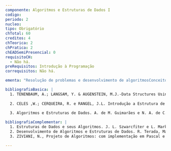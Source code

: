 ```yaml
---
componente: Algoritmos e Estruturas de Dados I
codigo:  
periodo: 2
nucleo:
tipo: Obrigatório
chTotal: 60
creditos: 4
chTeorica: 2 
chPratica: 2 
chEADSemiPresencial: 0
requisitoCH:
  - Não há.
preRequisitos: Introdução à Programação
correquisitos: Não há.

ementa: "Resolução de problemas e desenvolvimento de algoritmosConceitos de C: Modularização de programas e tratamento de arquivo. Tipo de dado abstrato. Algoritmos de Ordenação e Busca. Estruturas de dados elaboradas (lista, fila e pilha) e seus algoritmos. Análise do problema, estratégias de solução, representação e documentação."

bibliografiaBasica: |
  1. TENENBAUM, A.; LANGSAM, Y. & AUGENSTEIN, M.J.-Data Structures Using C And C++, 2nd Edition, Prentice-Hall, 1996.
  
  2. CELES ,W.; CERQUEIRA, R. e RANGEL, J.L. Introdução a Estrutura de Dados Uma Introdução com Tecnicas de Programação em C, Coleção: Campus/SBC, Rio de Janeiro: Campus, 2004.
  
  3. Algoritmos e Estruturas de Dados. A. de M. Guimarães e N. A. de C. Lages. Editora LTC, 1994.

bibliografiaComplementar: |
  1. Estruturas de Dados e seus Algoritmos. J. L. Szwarcfiter e L. Markenzion. Segunda Edição. LTC, 1994.
  2. Desenvolvimento de Algoritmos e Estruturas de Dados. R. Terada, Makron Books, 1991.
  3. ZIVIANI, N., Projeto de Algoritmos: com implementação em Pascal e C, 2a Ed., Editora Thomson Pioneira, 2004.

---
```

